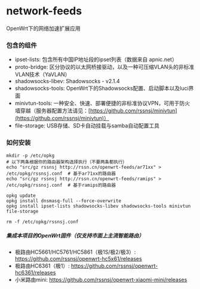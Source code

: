# network-feeds
OpenWrt下的网络加速扩展应用

### 包含的组件
* ipset-lists: 包含所有中国IP地址段的ipset列表（数据来自 apnic.net）
* proto-bridge: 区分协议的以太网桥接驱动，以及一种可压缩VLAN头的非标准VLAN技术（YaVLAN）
* shadowsocks-libev: Shadowsocks - v2.1.4
* shadowsocks-tools: OpenWrt下的Shadowsocks配置、启动脚本以及luci界面
* minivtun-tools: 一种安全、快速、部署便捷的非标准协议VPN，可用于防火墙穿越（服务器配置方法请见：[https://github.com/rssnsj/minivtun](https://github.com/rssnsj/minivtun)）
* file-storage: USB存储、SD卡自动挂载与samba自动配置工具

### 如何安装

    mkdir -p /etc/opkg
    # 以下两条根据你的路由器架构选择执行（不要两条都执行）
    echo "src/gz rssnsj http://rssn.cn/openwrt-feeds/ar71xx" > /etc/opkg/rssnsj.conf  # 基于ar71xx的路由器
    echo "src/gz rssnsj http://rssn.cn/openwrt-feeds/ramips" > /etc/opkg/rssnsj.conf  # 基于ramips的路由器
      
    opkg update
    opkg install dnsmasq-full --force-overwrite
    opkg install ipset-lists shadowsocks-libev shadowsocks-tools minivtun file-storage
      
    rm -f /etc/opkg/rssnsj.conf

##### 集成本项目的OpenWrt固件（仅支持市面上主流智能路由）
* 极路由HC5661/HC5761/HC5861（极1S/极2/极3）: https://github.com/rssnsj/openwrt-hc5x61/releases
* 极路由HC6361（极1）: https://github.com/rssnsj/openwrt-hc6361/releases
* 小米路由mini: https://github.com/rssnsj/openwrt-xiaomi-mini/releases
